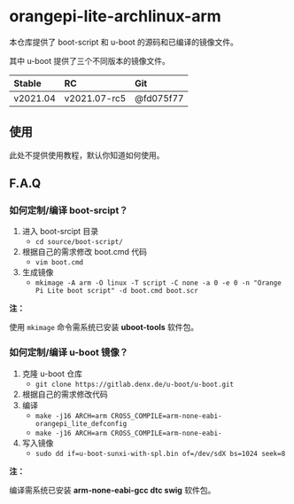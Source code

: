 # orangepi-lite-archlinux-arm

本仓库提供了 boot-script 和 u-boot 的源码和已编译的镜像文件。

其中 u-boot 提供了三个不同版本的镜像文件。

| Stable   | RC           | Git       |
|:---------|:-------------|:----------|
| v2021.04 | v2021.07-rc5 | @fd075f77 |

## 使用

此处不提供使用教程，默认你知道如何使用。

## F.A.Q

### 如何定制/编译 boot-srcipt？

1. 进入 boot-srcipt 目录
    + ``cd source/boot-script/``
2. 根据自己的需求修改 boot.cmd 代码
    + ``vim boot.cmd``
3. 生成镜像
    + ``mkimage -A arm -O linux -T script -C none -a 0 -e 0 -n "Orange Pi Lite boot script" -d boot.cmd boot.scr``

**注：**

使用 ``mkimage`` 命令需系统已安装 **uboot-tools** 软件包。

### 如何定制/编译 u-boot 镜像？

1. 克隆 u-boot 仓库
    + ``git clone https://gitlab.denx.de/u-boot/u-boot.git``
2. 根据自己的需求修改代码
2. 编译
    + ``make -j16 ARCH=arm CROSS_COMPILE=arm-none-eabi- orangepi_lite_defconfig``
    + ``make -j16 ARCH=arm CROSS_COMPILE=arm-none-eabi-``
3. 写入镜像
    + ``sudo dd if=u-boot-sunxi-with-spl.bin of=/dev/sdX bs=1024 seek=8``

**注：**

编译需系统已安装 **arm-none-eabi-gcc dtc swig** 软件包。
